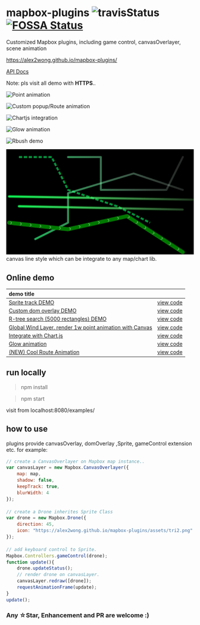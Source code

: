 # mapbox-plugins ![travisStatus](https://travis-ci.org/alex2wong/mapbox-plugins.svg?branch=master) [![FOSSA Status](https://app.fossa.io/api/projects/git%2Bgithub.com%2Falex2wong%2Fmapbox-plugins.svg?type=shield)](https://app.fossa.io/projects/git%2Bgithub.com%2Falex2wong%2Fmapbox-plugins?ref=badge_shield)

Customized Mapbox plugins, including game control, canvasOverlayer, scene animation

https://alex2wong.github.io/mapbox-plugins/

[API Docs](https://alex2wong.github.io/mapbox-plugins/docs/)

Note: pls visit all demo with **HTTPS**..

![Point animation](https://github.com/alex2wong/mapbox-plugins/blob/master/assets/demo/point.gif)

![Custom popup/Route animation](https://github.com/alex2wong/mapbox-plugins/blob/master/assets/demo/popup.gif)

![Chartjs integration](https://github.com/alex2wong/mapbox-plugins/blob/master/assets/demo/chart.gif)

![Glow animation](https://github.com/alex2wong/mapbox-plugins/blob/master/assets/demo/glow.gif)

![Rbush demo](https://github.com/alex2wong/mapbox-plugins/blob/master/assets/demo/rbush.gif)

![Canvas Line Style](https://github.com/alex2wong/mapbox-plugins/blob/master/assets/canvasLine.jpg)
canvas line style which can be integrate to any map/chart lib.
## Online demo
[placeholder]:p

| demo title |  |
| :-------- | :--------:|
| [Sprite track DEMO](https://alex2wong.github.io/mapbox-plugins/examples/sprite) | [view code](https://github.com/alex2wong/mapbox-plugins/tree/master/examples/sprite) |
| [Custom dom overlay DEMO](https://alex2wong.github.io/mapbox-plugins/examples/domoverlay) | [view code](https://github.com/alex2wong/mapbox-plugins/tree/master/examples/domoverlay) |
| [R-tree search (5000 rectangles) DEMO](https://alex2wong.github.io/mapbox-plugins/examples/rbush) | [view code](https://github.com/alex2wong/mapbox-plugins/tree/master/examples/rbush) |
| [Global Wind Layer. render 1w point animation with Canvas](https://alex2wong.github.io/mapbox-plugins/examples/windLayer) | [view code](https://github.com/alex2wong/mapbox-plugins/tree/master/examples/windLayer) |
| [Integrate with Chart.js](https://alex2wong.github.io/mapbox-plugins/examples/chartlayer)  | [view code](https://github.com/alex2wong/mapbox-plugins/tree/master/examples/chartlayer) |
| [Glow animation](https://alex2wong.github.io/mapbox-plugins/examples/glowstyle) | [view code](https://github.com/alex2wong/mapbox-plugins/tree/master/examples/glowstyle) |
| [(NEW) Cool Route Animation](https://alex2wong.github.io/mapbox-plugins/examples/line_animation) | [view code](https://github.com/alex2wong/mapbox-plugins/tree/master/examples/line_animation) |


## run locally

> npm install

> npm start

visit from localhost:8080/examples/


## how to use
plugins provide canvasOverlay, domOverlay ,Sprite, gameControl extension etc. for example:

```javascript
// create a CanvasOverlayer on Mapbox map instance..
var canvasLayer = new Mapbox.CanvasOverlayer({
    map: map,
    shadow: false,
    keepTrack: true,
    blurWidth: 4
});

// create a Drone inherites Sprite Class
var drone = new Mapbox.Drone({
    direction: 45,
    icon: "https://alex2wong.github.io/mapbox-plugins/assets/tri2.png"
});

// add keyboard control to Sprite.
Mapbox.Controllers.gameControl(drone);
function update(){
    drone.updateStatus();
    // render drone on canvasLayer.
    canvasLayer.redraw([drone]);
    requestAnimationFrame(update);
}
update();

```


### Any **☆Star, Enhancement and PR** are welcome :)

